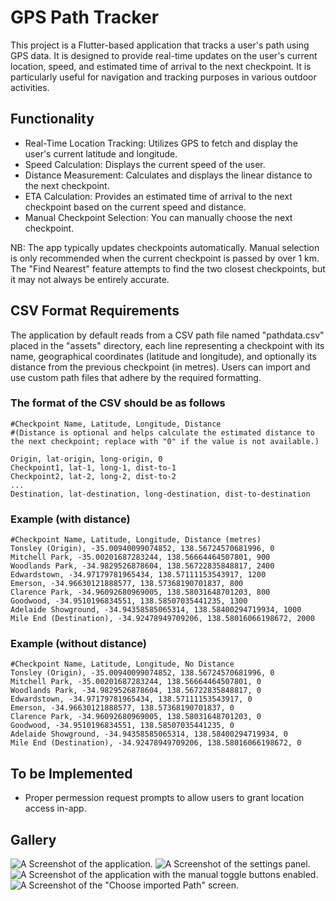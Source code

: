 # GPS Path Tracker

This project is a Flutter-based application that tracks a user's path using GPS data. It is designed to provide real-time updates on the user's current location, speed, and estimated time of arrival to the next checkpoint. It is particularly useful for navigation and tracking purposes in various outdoor activities.

## Functionality

- Real-Time Location Tracking: Utilizes GPS to fetch and display the user's current latitude and longitude.
- Speed Calculation: Displays the current speed of the user.
- Distance Measurement: Calculates and displays the linear distance to the next checkpoint.
- ETA Calculation: Provides an estimated time of arrival to the next checkpoint based on the current speed and distance.
- Manual Checkpoint Selection: You can manually choose the next checkpoint. 

NB: The app typically updates checkpoints automatically. Manual selection is only recommended when the current checkpoint is passed by over 1 km. The "Find Nearest" feature attempts to find the two closest checkpoints, but it may not always be entirely accurate.

## CSV Format Requirements

The application by default reads from a CSV path file named "pathdata.csv" placed in the "assets" directory, each line representing a checkpoint with its name, geographical coordinates (latitude and longitude), and optionally its distance from the previous checkpoint (in metres). Users can import and use custom path files that adhere by the required formatting.


### The format of the CSV should be as follows

	#Checkpoint Name, Latitude, Longitude, Distance
	#(Distance is optional and helps calculate the estimated distance to the next checkpoint; replace with "0" if the value is not available.)
    
	Origin, lat-origin, long-origin, 0
	Checkpoint1, lat-1, long-1, dist-to-1
	Checkpoint2, lat-2, long-2, dist-to-2
	...
	Destination, lat-destination, long-destination, dist-to-destination


### Example (with distance)

	#Checkpoint Name, Latitude, Longitude, Distance (metres)
	Tonsley (Origin), -35.00940099074852, 138.56724570681996, 0
	Mitchell Park, -35.00201687283244, 138.56664464507801, 900
	Woodlands Park, -34.9829526878604, 138.56722835848817, 2400
	Edwardstown, -34.97179781965434, 138.57111153543917, 1200
	Emerson, -34.96630121888577, 138.57368190701837, 800
	Clarence Park, -34.96092680969005, 138.58031648701203, 800
	Goodwood, -34.9510196834551, 138.58507035441235, 1300
	Adelaide Showground, -34.94358585065314, 138.58400294719934, 1000
	Mile End (Destination), -34.92478949709206, 138.58016066198672, 2000

### Example (without distance)

	#Checkpoint Name, Latitude, Longitude, No Distance
	Tonsley (Origin), -35.00940099074852, 138.56724570681996, 0
	Mitchell Park, -35.00201687283244, 138.56664464507801, 0
	Woodlands Park, -34.9829526878604, 138.56722835848817, 0
	Edwardstown, -34.97179781965434, 138.57111153543917, 0
	Emerson, -34.96630121888577, 138.57368190701837, 0
	Clarence Park, -34.96092680969005, 138.58031648701203, 0
	Goodwood, -34.9510196834551, 138.58507035441235, 0
	Adelaide Showground, -34.94358585065314, 138.58400294719934, 0
	Mile End (Destination), -34.92478949709206, 138.58016066198672, 0

## To be Implemented

- Proper permession request prompts to allow users to grant location access in-app.

## Gallery

![A Screenshot of the application.](demo/screenshot1.jpg)
![A Screenshot of the settings panel.](demo/screenshot2.jpg)
![A Screenshot of the application with the manual toggle buttons enabled.](demo/screenshot3.jpg)
![A Screenshot of the "Choose imported Path" screen.](demo/screenshot4.jpg)